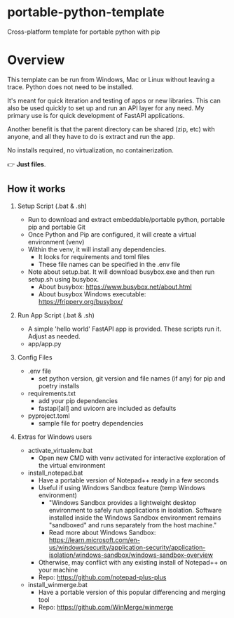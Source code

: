 # portable-python-template
Cross-platform template for portable python with pip

# Overview
This template can be run from Windows, Mac or Linux without leaving a trace. Python does not need to be installed.

It's meant for quick iteration and testing of apps or new libraries. This can also be used quickly to set up and run an API layer for any need. My primary use is for quick development of FastAPI applications.

Another benefit is that the parent directory can be shared (zip, etc) with anyone, and all they have to do is extract and run the app.

No installs required, no virtualization, no containerization.

👉 **Just files**.

## How it works
1. Setup Script (.bat & .sh)
   - Run to download and extract embeddable/portable python, portable pip and portable Git
   - Once Python and Pip are configured, it will create a virtual environment (venv)
   - Within the venv, it will install any dependencies.
     - It looks for requirements and toml files
     - These file names can be specified in the .env file
   - Note about setup.bat. It will download busybox.exe and then run setup.sh using busybox.
     - About busybox: https://www.busybox.net/about.html
     - About busybox Windows executable: https://frippery.org/busybox/
  
2. Run App Script (.bat & .sh)
   - A simple 'hello world' FastAPI app is provided. These scripts run it. Adjust as needed.
   - app/app.py

3. Config Files
   - .env file
     - set python version, git version and file names (if any) for pip and poetry installs
   - requirements.txt
     - add your pip dependencies
     - fastapi[all] and uvicorn are included as defaults
   - pyproject.toml
     - sample file for poetry dependencies
    
4. Extras for Windows users
   - activate_virtualenv.bat
     - Open new CMD with venv activated for interactive exploration of the virtual environment
   - install_notepad.bat
     - Have a portable version of Notepad++ ready in a few seconds
     - Useful if using Windows Sandbox feature (temp Windows environment)
       - "Windows Sandbox provides a lightweight desktop environment to safely run applications in isolation. Software installed inside the Windows Sandbox environment remains "sandboxed" and runs separately from the host machine."
       - Read more about Windows Sandbox: https://learn.microsoft.com/en-us/windows/security/application-security/application-isolation/windows-sandbox/windows-sandbox-overview
     - Otherwise, may conflict with any existing install of Notepad++ on your machine
     - Repo: https://github.com/notepad-plus-plus
   - install_winmerge.bat
     - Have a portable version of this popular differencing and merging tool
     - Repo: https://github.com/WinMerge/winmerge
